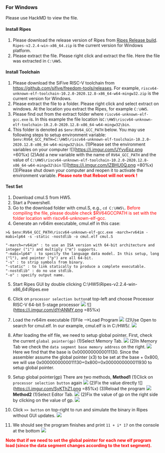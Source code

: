 ### For Windows
Please use HackMD to view the file.
#### Install Ripes
1. Please download the release version of Ripes from [Ripes Release build](https://github.com/mortbopet/Ripes/releases).
   `Ripes-v2.2.4-win-x86_64.zip` is the current version for Windows platform.
2. Please extract the file. 
   Please right click and extract the file. Here the file was extracted in `C:\HW5`.
#### Install Toolchain
1. Please download the SiFive RISC-V toolchain from https://github.com/sifive/freedom-tools/releases. 
   For example, ```riscv64-unknown-elf-toolchain-10.2.0-2020.12.8-x86_64-w64-mingw32.zip``` is the current version for Windows.
2. Please extract the file to a folder.
Please right click and select extract on windows. At the location you extract the Ripes, for example `C:\HW5`.
3. Please find out from the extract folder where `riscv64-unknown-elf-gcc.exe` is. In this example the file location is`C:\HW5\riscv64-unknown-elf-toolchain-10.2.0-2020.12.8-x86_64-w64-mingw32\bin`. 
4. This folder is denoted as `$env:RV64_GCC_PATH` below. You may use following steps to setup environment variable: ` $env:RV64_GCC_PATH=C:\HW5\riscv64-unknown-elf-toolchain-10.2.0-2020.12.8-x86_64-w64-mingw32\bin`.
(1)Please set the environment variables on your computer
![](https://i.imgur.com/UYvyEpz.png =60%x)
(2)Add a new variable with the name of `RV64_GCC_PATH` and the value of 
`C:\HW5\riscv64-unknown-elf-toolchain-10.2.0-2020.12.8-x86_64-w64-mingw32\bin`
![](https://i.imgur.com/lZBHU0Q.png =80%x)
(3)Please shut down your computer and reopen it to activate the environment variable.
**<font color="#f00"> Please note that Reboot will not work !</font>**

#### Test Set
1. Download cmul.S from HW5.
2. Start a Powershell. 
3. Go to the download folder with cmul.S, e.g., ``` cd C:\HW5\ ```.
<font color="#f00">Before compiling the file, please double check $RV64GCCPATH is set with the folder location with riscv64-unknown-elf-gcc.</font>
4. Generate an rv64im executable, cmul.elf in this case: 
``` 
>& $env:RV64_GCC_PATH\riscv64-unknown-elf-gcc.exe -march=rv64im -mabi=lp64 -s -static -nostdlib -o cmul.elf cmul.S 

"-march=rv64im" : to use an ISA version with 64-bit architecture and integer ("i") and multiply ("m") supports.
"-mabi=lp64" : to specify the language data model. In this setup, long ("l"), and pointer ("p") are all 64-bit.
"-s" : to strip symbols from binary.
"-static" : to link statically to produce a complete executable.
"-nostdlib" : do no use stdlib.
"-o" : specify output name.
```
5. Start Ripes GUI by double clicking C:\HW5\Ripes-v2.2.4-win-x86_64\Ripes.exe
6. Click on ``processor selection button``at top-left and choose Processor RISC-V 64-bit 5-stage processor
![](https://i.imgur.com/sHVtbRG.png)
![](https://i.imgur.com/dYrANMY.png =85%x)

7. Load the rv64im executable 
(1)File -->Load Program
![](https://i.imgur.com/PTgBg5X.png)
(2)Use Open to search for cmul.elf. In our example, cmul.elf is in C:/HW5/.
![](https://i.imgur.com/fI0DbgV.png)



8. After loading the elf file, we need to setup global pointer. First, check the current ``global pointer(gp)``
(1)Select Memory Tab.
![](https://i.imgur.com/pOT9hiI.png)
(2)In Memory Tab we check the ``data segment base memory address`` on the right.
![](https://i.imgur.com/owTh6B1.png)
Here we find that the base is 0x0000000000011130.
Since the assembler assume the global pointer (x3) to be set at the base + 0x800,
we will use 0x0000000000011130+0x800=0x0000000000011930 to setup global pointer.
   
9. Setup global pointer(gp)
There are two methods,
**Method1**
(1)Click on ``processor selection button`` again
![](https://i.imgur.com/sHVtbRG.png)
(2)Fix the value directly
![](https://i.imgur.com/SyKThZ1.png =85%x)
(3)Reload the program
![](https://i.imgur.com/fI0DbgV.png)
**Method2**
(1)Select Editor Tab.
![](https://i.imgur.com/UG1r3eS.png)
(2)Fix the value of gp on the right side by clicking on the value of gp.
![](https://i.imgur.com/nxHNSYO.png)

10. Click ``>> button`` on top-right to run and simulate the binary in Ripes without GUI updates.
![](https://i.imgur.com/VVMFW5P.png)

11. We should see the program finishes and print ``11 + i* 17`` on the console at the bottom
![](https://i.imgur.com/gJDEsYl.png)

**<font color="#f00"> Note that if we need to set the global pointer for each new elf program load (since the data segment changes according to the text segment).</font>**